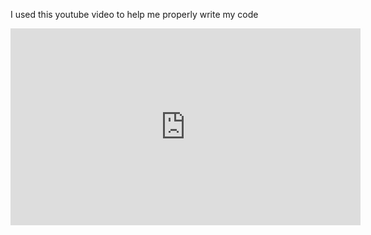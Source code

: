 I used this youtube video to help me properly write my code
<iframe width="560" height="315" src="https://www.youtube.com/embed/ScUJx4aWRi0?si=_b4aoOlUQ5WjJnLV" title="YouTube video player" frameborder="0" allow="accelerometer; autoplay; clipboard-write; encrypted-media; gyroscope; picture-in-picture; web-share" referrerpolicy="strict-origin-when-cross-origin" allowfullscreen></iframe>
